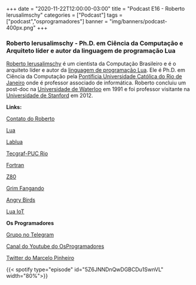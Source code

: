 +++
date = "2020-11-22T12:00:00-03:00"
title = "Podcast E16 - Roberto Ierusalimschy"
categories = ["Podcast"]
tags = ["podcast","osprogramadores"]
banner = "img/banners/podcast-400px.png"
+++

### Roberto Ierusalimschy - Ph.D. em Ciência da Computação e Arquiteto líder e autor da linguagem de programação Lua

[Roberto Ierusalimschy](https://en.wikipedia.org/wiki/Roberto_Ierusalimschy) é um cientista da Computação Brasileiro e é o arquiteto líder e autor da [linguagem de programação Lua](https://www.lua.org/portugues.html). Ele é Ph.D. em Ciência da Computação pela [Pontíficia Universidade Católica do Rio de Janeiro](https://www.puc-rio.br/index.html) onde é professor associado de informática. Roberto concluiu um post-doc na [Universidade de Waterloo](https://uwaterloo.ca/) em 1991 e foi professor visitante na [Universidade de Stanford](https://www.stanford.edu/) em 2012.


**Links:**

[Contato do Roberto](http://www.inf.puc-rio.br/~roberto/)

[Lua](https://www.lua.org/portugues.html)

[Lablua](http://www.lua.inf.puc-rio.br/)

[Tecgraf-PUC Rio](https://www.tecgraf.puc-rio.br/)

[Fortran](https://en.wikipedia.org/wiki/Fortran)

[Z80](https://en.wikipedia.org/wiki/Zilog_Z80)

[Grim Fangando](https://en.wikipedia.org/wiki/Grim_Fandango)

[Angry Birds](https://www.angrybirds.com/)

[Lua IoT](http://thinglabs.io/workshop/esp8266/hello-lua-iot/)


**Os Programadores**

[Grupo no Telegram](https://t.me/osprogramadores)

[Canal do Youtube do OsProgramadores](https://www.youtube.com/channel/UCt_YNYGl6K5yNXlXEQDdwWg?view_as=subscriber)

[Twitter do Marcelo Pinheiro](https://twitter.com/mpinheir)


{{< spotify type="episode" id="5Z6JNNDnQwDGBCDu1SwnVL" width="80%">}}